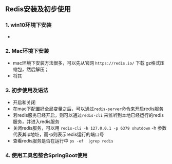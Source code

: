 ## Redis安装及初步使用

### 1. win10环境下安装

- 

### 2. Mac环境下安装

- mac环境下安装方法很多，可以先从官网 `https://redis.io/` 下载 gz格式压缩包，然后解压；
- 将其

### 3. 初步使用及语法

- 开启和关闭
- 在mac下配置好全局变量之后，可以通过`redis-server`命令来开启redis服务
- 若redis服务已经开启，则可以通过`redis-cli` 来监听到本地已经运行的redis服务，并进入redis服务
- 关闭redis服务，可以用 `redis-cli -h 127.0.0.1 -p 6379 shutdown` -h 参数代表其ip地址，而-p则表示redis运行的端口号
- 查看redis服务是否在运行中 `ps -ef  |grep redis ` 

### 4. 使用工具包整合SpringBoot使用

